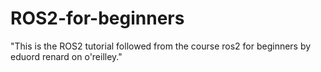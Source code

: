 # ROS2-for-beginners

"This is the ROS2 tutorial followed from the course ros2 for beginners by eduord renard on o'reilley."
